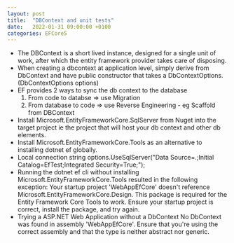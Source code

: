 ```yaml
---
layout: post
title:  "DBContext and unit tests"
date:   2022-01-31 09:00:00 +0100
categories: EFCore5
---
```


* The DBContext is a short lived instance, designed for a single unit of work, after which the entity framework provider takes care of disposing.
* When creating a dbcontext at application level, simply derive from DbContext and have public constructor that takes a DbContextOptions.  (DbContextOptions options)
* EF provides 2 ways to sync the db context to the database
    1. From code to databse => use Migration  
    2. From database to code => use Reverse Engineering - eg Scaffold from DBContext
* Install Microsoft.EntityFrameworkCore.SqlServer from Nuget into the target project ie the project that will host your db context and other db elements.
* Install Microsoft.EntityFrameworkCore.Tools as an alternative to installing dotnet ef globally.
* Local connection string options.UseSqlServer("Data Source=.;Initial Catalog=EfTest;Integrated Security=True;");
* Running the dotnet ef cli without installing Microsoft.EntityFrameworkCore.Tools resulted in the following exception:
Your startup project 'WebAppEfCore' doesn't reference Microsoft.EntityFrameworkCore.Design. This package is required for the Entity Framework Core Tools to work. Ensure your startup project is correct, install the package, and try again.
* Trying a ASP.NET Web Application without a DbContext
No DbContext was found in assembly 'WebAppEfCore'. Ensure that you're using the correct assembly and that the type is neither abstract nor generic.